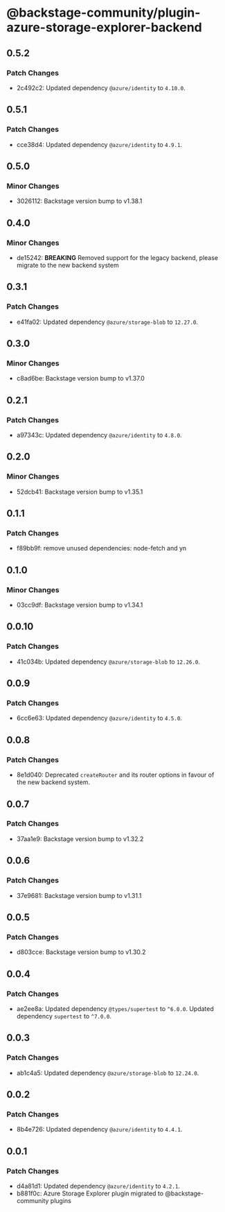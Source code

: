# @backstage-community/plugin-azure-storage-explorer-backend

## 0.5.2

### Patch Changes

- 2c492c2: Updated dependency `@azure/identity` to `4.10.0`.

## 0.5.1

### Patch Changes

- cce38d4: Updated dependency `@azure/identity` to `4.9.1`.

## 0.5.0

### Minor Changes

- 3026112: Backstage version bump to v1.38.1

## 0.4.0

### Minor Changes

- de15242: **BREAKING** Removed support for the legacy backend, please migrate to the new backend system

## 0.3.1

### Patch Changes

- e41fa02: Updated dependency `@azure/storage-blob` to `12.27.0`.

## 0.3.0

### Minor Changes

- c8ad6be: Backstage version bump to v1.37.0

## 0.2.1

### Patch Changes

- a97343c: Updated dependency `@azure/identity` to `4.8.0`.

## 0.2.0

### Minor Changes

- 52dcb41: Backstage version bump to v1.35.1

## 0.1.1

### Patch Changes

- f89bb9f: remove unused dependencies: node-fetch and yn

## 0.1.0

### Minor Changes

- 03cc9df: Backstage version bump to v1.34.1

## 0.0.10

### Patch Changes

- 41c034b: Updated dependency `@azure/storage-blob` to `12.26.0`.

## 0.0.9

### Patch Changes

- 6cc6e63: Updated dependency `@azure/identity` to `4.5.0`.

## 0.0.8

### Patch Changes

- 8e1d040: Deprecated `createRouter` and its router options in favour of the new backend system.

## 0.0.7

### Patch Changes

- 37aa1e9: Backstage version bump to v1.32.2

## 0.0.6

### Patch Changes

- 37e9681: Backstage version bump to v1.31.1

## 0.0.5

### Patch Changes

- d803cce: Backstage version bump to v1.30.2

## 0.0.4

### Patch Changes

- ae2ee8a: Updated dependency `@types/supertest` to `^6.0.0`.
  Updated dependency `supertest` to `^7.0.0`.

## 0.0.3

### Patch Changes

- ab1c4a5: Updated dependency `@azure/storage-blob` to `12.24.0`.

## 0.0.2

### Patch Changes

- 8b4e726: Updated dependency `@azure/identity` to `4.4.1`.

## 0.0.1

### Patch Changes

- d4a81d1: Updated dependency `@azure/identity` to `4.2.1`.
- b881f0c: Azure Storage Explorer plugin migrated to @backstage-community plugins
